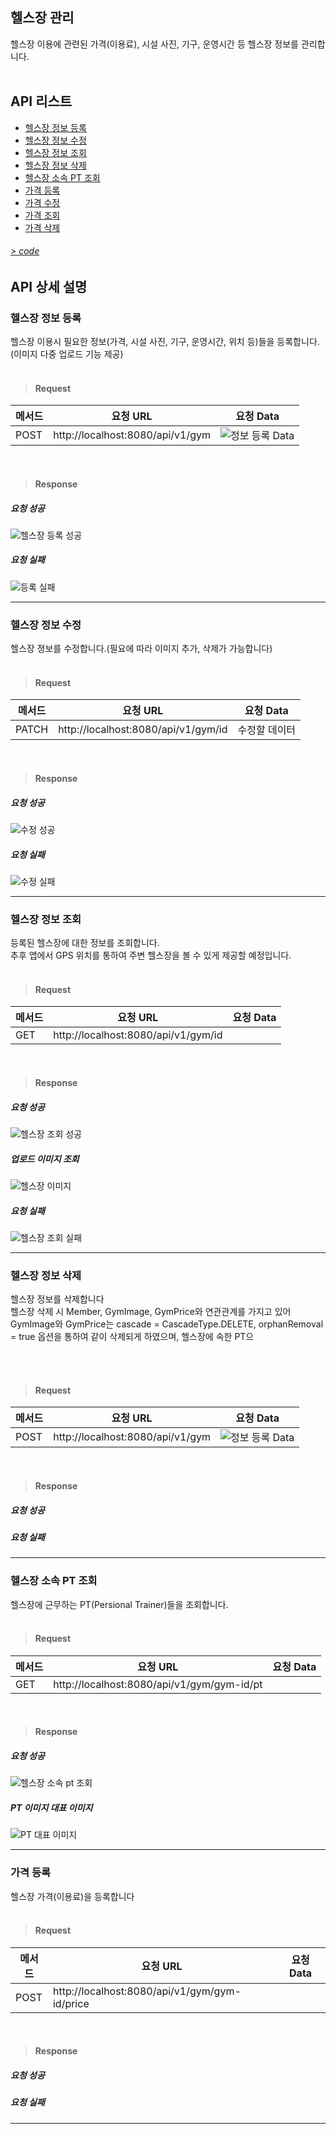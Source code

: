 ## 헬스장 관리
 헬스장 이용에 관련된 가격(이용료), 시설 사진, 기구, 운영시간 등 헬스장 정보를 관리합니다.<br><br>
 
## API 리스트

- [헬스장 정보 등록](#헬스장-정보-등록)
- [헬스장 정보 수정](#헬스장-정보-수정)
- [헬스장 정보 조회](#헬스장-정보-조회)
- [헬스장 정보 삭제](#헬스장-정보-삭제)
- [헬스장 소속 PT 조회](#헬스장-소속-PT-조회)
- [가격 등록](#가격-등록)
- [가격 수정](#가격-수정)
- [가격 조회](#가격-조회)
- [가격 삭제](#가격-삭제)


###### [> code](https://github.com/underdarks/real_pt/blob/main/doc/member/code.md)

## API 상세 설명 
 
### 헬스장 정보 등록
 헬스장 이용시 필요한 정보(가격, 시설 사진, 기구, 운영시간, 위치 등)들을 등록합니다.(이미지 다중 업로드 기능 제공)<br><br>
 
 
> #### Request
 |메서드|요청 URL|요청 Data|
|----|------|--------------|
|POST|http://localhost:8080/api/v1/gym|![정보 등록 Data](https://user-images.githubusercontent.com/41244406/165020103-1118eaa5-30b3-47e8-b134-294ba01fa1ba.PNG)|

<br>
 
> #### Response
##### 요청 성공

![헬스장 등록 성공](https://user-images.githubusercontent.com/41244406/165020909-778dd3de-e5f8-464a-8eab-ae22f7cb39e2.PNG)

##### 요청 실패

![등록 실패](https://user-images.githubusercontent.com/41244406/165028924-aefd7f0d-592e-433d-a851-ac7384d0503f.PNG)


- - -


### 헬스장 정보 수정
 헬스장 졍보를 수정합니다.(필요에 따라 이미지 추가, 삭제가 가능합니다)<br><br>
 
 
> #### Request
 |메서드|요청 URL|요청 Data|
|----|------|--------------|
|PATCH|http://localhost:8080/api/v1/gym/id|수정할 데이터|

<br>
 
> #### Response
##### 요청 성공

![수정 성공](https://user-images.githubusercontent.com/41244406/165028807-6caa0e5d-4d69-4b52-97c5-ba964da007d1.PNG)


##### 요청 실패

![수정 실패](https://user-images.githubusercontent.com/41244406/165028819-8f398eb1-5dea-4114-aa70-cf8247630740.PNG)


- - -


### 헬스장 정보 조회
 등록된 헬스장에 대한 정보를 조회합니다.<br>
 추후 앱에서 GPS 위치를 통하여 주변 헬스장을 볼 수 있게 제공할 예정입니다.<br><br>
 
 
> #### Request
 |메서드|요청 URL|요청 Data|
|----|------|--------------|
|GET|http://localhost:8080/api/v1/gym/id||

<br>
 
> #### Response
##### 요청 성공

![헬스장 조회 성공](https://user-images.githubusercontent.com/41244406/165027857-854378f0-5438-4d14-b2e4-68e9e9108188.PNG)


##### 업로드 이미지 조회

![헬스장 이미지](https://user-images.githubusercontent.com/41244406/165027910-42563387-2a33-4636-a7a8-783df0dd2500.PNG)

##### 요청 실패

![헬스장 조회 실패](https://user-images.githubusercontent.com/41244406/165027863-d66de9be-bedc-479c-9ee8-76ff44048e9c.PNG)


- - -



### 헬스장 정보 삭제
 헬스장 정보를 삭제합니다<br>
 헬스장 삭제 시 Member, GymImage, GymPrice와 연관관계를 가지고 있어 GymImage와 GymPrice는 cascade = CascadeType.DELETE, orphanRemoval = true 옵션을 통하여 같이 삭제되게 하였으며, 헬스장에 속한 PT으
 
 
 <br><br>
 
> #### Request
 |메서드|요청 URL|요청 Data|
|----|------|--------------|
|POST|http://localhost:8080/api/v1/gym|![정보 등록 Data](https://user-images.githubusercontent.com/41244406/165020103-1118eaa5-30b3-47e8-b134-294ba01fa1ba.PNG)|

<br>
 
> #### Response
##### 요청 성공


##### 요청 실패


- - -


### 헬스장 소속 PT 조회
 헬스장에 근무하는 PT(Persional Trainer)들을 조회합니다.
 <br><br>
 
> #### Request
 |메서드|요청 URL|요청 Data|
|----|------|--------------|
|GET|http://localhost:8080/api/v1/gym/gym-id/pt||

<br>
 
> #### Response
##### 요청 성공

![헬스장 소속 pt 조회](https://user-images.githubusercontent.com/41244406/165034025-bc9e4d6f-548c-49cd-b96b-c1a46182af87.PNG)


##### PT 이미지 대표 이미지 

![PT 대표 이미지](https://user-images.githubusercontent.com/41244406/165034068-f971aeb3-9c78-4069-822c-43740bd6c10c.PNG)


- - -

### 가격 등록
 헬스장 가격(이용료)을 등록합니다<br><br>
 
 
> #### Request
 |메서드|요청 URL|요청 Data|
|----|------|--------------|
|POST|http://localhost:8080/api/v1/gym/gym-id/price||

<br>
 
> #### Response
##### 요청 성공


##### 요청 실패

- - -








